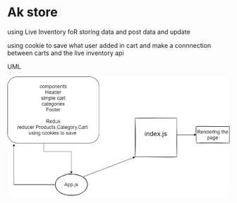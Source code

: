 # Ak store 
using Live Inventory foR storing data and post data and update

using cookie to save what user added in cart and make a connnection between carts and the live inventory api 


UML 

![DD](./lab39.png)



